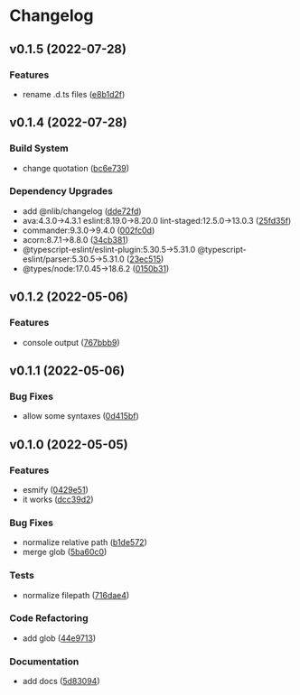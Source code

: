 # Changelog

## v0.1.5 (2022-07-28)

### Features

- rename .d.ts files ([e8b1d2f](https://github.com/nlibjs/esmify/commit/e8b1d2f72befa8cb881f35d58cc14b202c99b33f))


## v0.1.4 (2022-07-28)

### Build System

- change quotation ([bc6e739](https://github.com/nlibjs/esmify/commit/bc6e7392d7102e279b489970829fb1eb565219ab))

### Dependency Upgrades

- add @nlib/changelog ([dde72fd](https://github.com/nlibjs/esmify/commit/dde72fd8e678f77e5c6a629a552dabb8cae708cc))
- ava:4.3.0→4.3.1 eslint:8.19.0→8.20.0 lint-staged:12.5.0→13.0.3 ([25fd35f](https://github.com/nlibjs/esmify/commit/25fd35fd875044d31887943637c1da2a96487593))
- commander:9.3.0→9.4.0 ([002fc0d](https://github.com/nlibjs/esmify/commit/002fc0d555ab77b6411ac4fb4e76416cf41fe2e9))
- acorn:8.7.1→8.8.0 ([34cb381](https://github.com/nlibjs/esmify/commit/34cb3815529372e94ee3a09141b6082d4a4668a7))
- @typescript-eslint/eslint-plugin:5.30.5→5.31.0 @typescript-eslint/parser:5.30.5→5.31.0 ([23ec515](https://github.com/nlibjs/esmify/commit/23ec515356475916fbcaf8f648cdd9e9d99a9993))
- @types/node:17.0.45→18.6.2 ([0150b31](https://github.com/nlibjs/esmify/commit/0150b317f33e85aeedd11d7fbb4a9c1ebc0387e5))


## v0.1.2 (2022-05-06)

### Features

- console output ([767bbb9](https://github.com/nlibjs/esmify/commit/767bbb97ac6ab1c4cbe0b7c706ced3afce79a332))


## v0.1.1 (2022-05-06)

### Bug Fixes

- allow some syntaxes ([0d415bf](https://github.com/nlibjs/esmify/commit/0d415bf5593363b435fcac15b9ab95108b019d41))


## v0.1.0 (2022-05-05)

### Features

- esmify ([0429e51](https://github.com/nlibjs/esmify/commit/0429e51209b8c20b60285a368426f67b8cdbc8da))
- it works ([dcc39d2](https://github.com/nlibjs/esmify/commit/dcc39d2fd4c87bd06093783376772934b47375c9))

### Bug Fixes

- normalize relative path ([b1de572](https://github.com/nlibjs/esmify/commit/b1de5723a58ebcd2f01478f9bd2d02ac0ea48986))
- merge glob ([5ba60c0](https://github.com/nlibjs/esmify/commit/5ba60c0cff7bd44c08a6f1fcd42c7d06a37c7a79))

### Tests

- normalize filepath ([716dae4](https://github.com/nlibjs/esmify/commit/716dae48c840afe1e8605a92e90ef8ca569bf9c8))

### Code Refactoring

- add glob ([44e9713](https://github.com/nlibjs/esmify/commit/44e97139bbdbfe851e5f61e853e8d191c0480809))

### Documentation

- add docs ([5d83094](https://github.com/nlibjs/esmify/commit/5d83094e7338d02d3e579d64f181b118f7bf9bd8))


